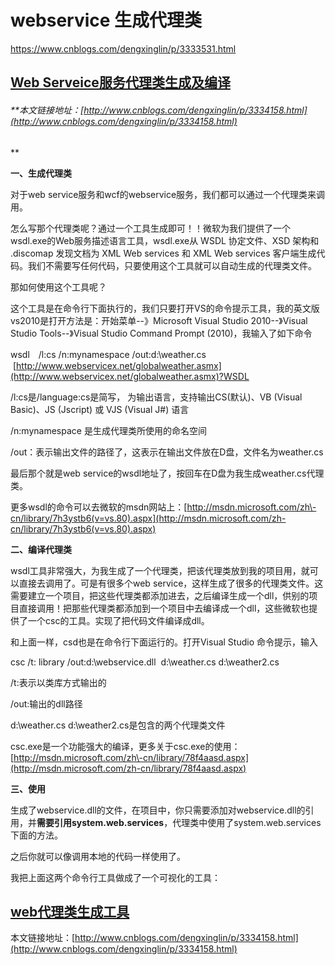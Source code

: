 # webservice 生成代理类

https://www.cnblogs.com/dengxinglin/p/3333531.html


## [Web Serveice服务代理类生成及编译](https://www.cnblogs.com/dengxinglin/p/3333531.html)

###### **本文链接地址：[http://www.cnblogs.com/dengxinglin/p/3334158.html](http://www.cnblogs.com/dengxinglin/p/3334158.html)
**

**一、生成代理类**

对于web service服务和wcf的webservice服务，我们都可以通过一个代理类来调用。

怎么写那个代理类呢？通过一个工具生成即可！！微软为我们提供了一个wsdl.exe的Web服务描述语言工具，wsdl.exe从 WSDL 协定文件、XSD 架构和 .discomap 发现文档为 XML Web services 和 XML Web services 客户端生成代码。我们不需要写任何代码，只要使用这个工具就可以自动生成的代理类文件。

那如何使用这个工具呢？

这个工具是在命令行下面执行的，我们只要打开VS的命令提示工具，我的英文版vs2010是打开方法是：开始菜单\-\-》Microsoft Visual Studio 2010\-\-》Visual Studio Tools\-\-》Visual Studio Command Prompt (2010)，我输入了如下命令

wsdl　/l:cs /n:mynamespace /out:d:\\weather.cs  [http://www.webservicex.net/globalweather.asmx](http://www.webservicex.net/globalweather.asmx)?WSDL

/l:cs是/language:cs是简写， 为输出语言，支持输出CS(默认)、VB (Visual Basic)、JS (Jscript) 或 VJS (Visual J#) 语言

/n:mynamespace 是生成代理类所使用的命名空间

/out：表示输出文件的路径了，这表示在输出文件放在D盘，文件名为weather.cs

最后那个就是web service的wsdl地址了，按回车在D盘为我生成weather.cs代理类。

更多wsdl的命令可以去微软的msdn网站上：[http://msdn.microsoft.com/zh\-cn/library/7h3ystb6(v=vs.80).aspx](http://msdn.microsoft.com/zh-cn/library/7h3ystb6(v=vs.80).aspx)

**二、编译代理类**

wsdl工具非常强大，为我生成了一个代理类，把该代理类放到我的项目用，就可以直接去调用了。可是有很多个web service，这样生成了很多的代理类文件。这需要建立一个项目，把这些代理类都添加进去，之后编译生成一个dll，供别的项目直接调用！把那些代理类都添加到一个项目中去编译成一个dll，这些微软也提供了一个csc的工具。实现了把代码文件编译成dll。

和上面一样，csd也是在命令行下面运行的。打开Visual Studio 命令提示，输入

csc /t: library /out:d:\\webservice.dll  d:\\weather.cs d:\\weather2.cs

/t:表示以类库方式输出的

/out:输出的dll路径

d:\\weather.cs d:\\weather2.cs是包含的两个代理类文件

csc.exe是一个功能强大的编译，更多关于csc.exe的使用：[http://msdn.microsoft.com/zh\-cn/library/78f4aasd.aspx](http://msdn.microsoft.com/zh-cn/library/78f4aasd.aspx)

**三、使用**

生成了webservice.dll的文件，在项目中，你只需要添加对webservice.dll的引用，并**需要引用system.web.services**，代理类中使用了system.web.services下面的方法。

之后你就可以像调用本地的代码一样使用了。

我把上面这两个命令行工具做成了一个可视化的工具：

## [web代理类生成工具](http://www.cnblogs.com/dengxinglin/p/3334158.html)

本文链接地址：[http://www.cnblogs.com/dengxinglin/p/3334158.html](http://www.cnblogs.com/dengxinglin/p/3334158.html)
